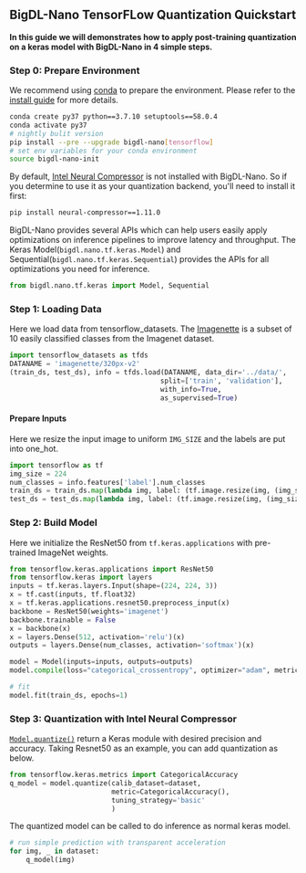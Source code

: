## BigDL-Nano TensorFLow Quantization Quickstart
**In this guide we will demonstrates how to apply post-training quantization on a keras model with BigDL-Nano in 4 simple steps.**

### **Step 0: Prepare Environment**

We recommend using [conda](https://docs.conda.io/projects/conda/en/latest/user-guide/install/) to prepare the environment. Please refer to the [install guide](../../UserGuide/python.md) for more details.

```bash
conda create py37 python==3.7.10 setuptools==58.0.4
conda activate py37
# nightly bulit version
pip install --pre --upgrade bigdl-nano[tensorflow]
# set env variables for your conda environment
source bigdl-nano-init
```

By default, [Intel Neural Compressor](https://github.com/intel/neural-compressor) is not installed with BigDL-Nano. So if you determine to use it as your quantization backend, you'll need to install it first:
```bash
pip install neural-compressor==1.11.0
```

BigDL-Nano provides several APIs which can help users easily apply optimizations on inference pipelines to improve latency and throughput. The Keras Model(`bigdl.nano.tf.keras.Model`) and Sequential(`bigdl.nano.tf.keras.Sequential`) provides the APIs for all optimizations you need for inference.

```python
from bigdl.nano.tf.keras import Model, Sequential
```

### Step 1: Loading Data

Here we load data from tensorflow_datasets. The [Imagenette](https://github.com/fastai/imagenette) is a subset of 10 easily classified classes from the Imagenet dataset.

```python
import tensorflow_datasets as tfds
DATANAME = 'imagenette/320px-v2'
(train_ds, test_ds), info = tfds.load(DATANAME, data_dir='../data/',
                                     split=['train', 'validation'],
                                     with_info=True,
                                     as_supervised=True)
```

#### Prepare Inputs
Here we resize the input image to uniform `IMG_SIZE` and the labels are put into one_hot.

```python
import tensorflow as tf
img_size = 224
num_classes = info.features['label'].num_classes
train_ds = train_ds.map(lambda img, label: (tf.image.resize(img, (img_size, img_size)), tf.one_hot(label, num_classes))).batch(32)
test_ds = test_ds.map(lambda img, label: (tf.image.resize(img, (img_size, img_size)), tf.one_hot(label, num_classes))).batch(32)
```

### Step 2: Build Model
Here we initialize the ResNet50 from `tf.keras.applications` with pre-trained ImageNet weights.
```python
from tensorflow.keras.applications import ResNet50
from tensorflow.keras import layers
inputs = tf.keras.layers.Input(shape=(224, 224, 3))
x = tf.cast(inputs, tf.float32)
x = tf.keras.applications.resnet50.preprocess_input(x)
backbone = ResNet50(weights='imagenet')
backbone.trainable = False
x = backbone(x)
x = layers.Dense(512, activation='relu')(x)
outputs = layers.Dense(num_classes, activation='softmax')(x)

model = Model(inputs=inputs, outputs=outputs)
model.compile(loss="categorical_crossentropy", optimizer="adam", metrics=['accuracy'])

# fit
model.fit(train_ds, epochs=1)
```

### Step 3: Quantization with Intel Neural Compressor
[`Model.quantize()`](https://bigdl.readthedocs.io/en/latest/doc/PythonAPI/Nano/tensorflow.html#bigdl.nano.tf.keras.Model) return a Keras module with desired precision and accuracy. Taking Resnet50 as an example, you can add quantization as below.

```python
from tensorflow.keras.metrics import CategoricalAccuracy
q_model = model.quantize(calib_dataset=dataset,
                         metric=CategoricalAccuracy(),
                         tuning_strategy='basic'
                         )
```
The quantized model can be called to do inference as normal keras model.
```python
# run simple prediction with transparent acceleration
for img, _ in dataset:
    q_model(img)
```

